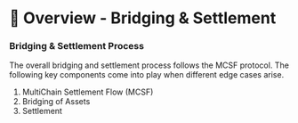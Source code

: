 # 📐 Overview - Bridging & Settlement

### Bridging & Settlement Process

The overall bridging and settlement process follows the MCSF protocol. The following key components come into play when different edge cases arise.

1. MultiChain Settlement Flow (MCSF)
2. Bridging of Assets
3. Settlement
